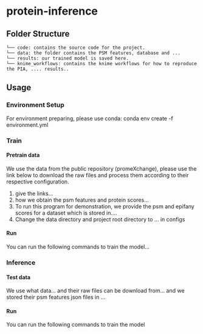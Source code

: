 # protein-inference


## Folder Structure
    └── code: contains the source code for the project.
    └── data: the folder contains the PSM features, database and ...
    └── results: our trained model is saved here.
    └── knime_workflows: contains the knime workflows for how to reproduce the PIA, .... results..

## Usage

### Environment Setup

For environment preparing, please use conda:
conda env create -f environment.yml


### Train

#### Pretrain data

We use the data from the public repository (promeXchange), please use the link below to download the raw files and process them according to their respective configuration.

1. give the links...
2. how we obtain the psm features and protein scores...
3. To run this program for demonstration, we provide the psm and epifany scores for a dataset which is stored in....
4. Change the data directory and project root directory to ... in configs
#### Run
You can run the following commands to train the model...

### Inference

#### Test data

We use what data... and their raw files can be download from...
and we stored their psm features json files in ...

#### Run
You can run the following commands to train the model


